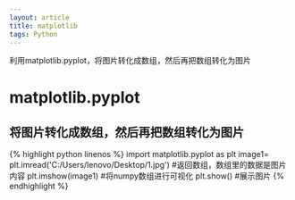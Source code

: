 ```yaml
---
layout: article
title: matplotlib
tags: Python
---
```

利用matplotlib.pyplot，将图片转化成数组，然后再把数组转化为图片
<!--more-->

# matplotlib.pyplot

## 将图片转化成数组，然后再把数组转化为图片

{% highlight python linenos %}
import matplotlib.pyplot as plt 
image1= plt.imread('C:/Users/lenovo/Desktop/1.jpg')   #返回数组，数组里的数据是图片内容
plt.imshow(image1)   #将numpy数组进行可视化
plt.show()           #展示图片
{% endhighlight %}

